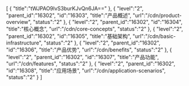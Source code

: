 [
	{
		"title":"tWJPAO9lvS3burKJvQn6JA=="
	},
	{
		"level":"2",
		"parent_id":"16302",
		"id":"16303",
		"title":"产品概述",
		"url":"/cdn/product-overview",
		"status":"2"
	},
	{
		"level":"2",
		"parent_id":"16302",
		"id":"16304",
		"title":"核心概念",
		"url":"/cdn/core-concepts",
		"status":"2"
	},
	{
		"level":"2",
		"parent_id":"16302",
		"id":"16305",
		"title":"基础架构",
		"url":"/cdn/basic-infrastructure",
		"status":"2"
	},
	{
		"level":"2",
		"parent_id":"16302",
		"id":"16306",
		"title":"产品优势",
		"url":"/cdn/benefits",
		"status":"2"
	},
	{
		"level":"2",
		"parent_id":"16302",
		"id":"16307",
		"title":"产品功能",
		"url":"/cdn/features",
		"status":"2"
	},
	{
		"level":"2",
		"parent_id":"16302",
		"id":"16308",
		"title":"应用场景",
		"url":"/cdn/application-scenarios",
		"status":"2"
	}
]